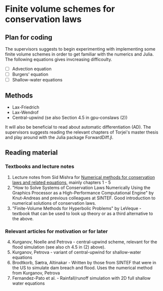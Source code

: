 # Finite volume schemes for conservation laws

## Plan for coding

The supervisors suggests to begin experimenting with implementing some finite volume schemes in order to get familiar with the numerics and Julia.
The following equations gives invcreasing difficoulty.

- [ ] Advection equation
- [ ] Burgers' equation
- [ ] Shallow-water equations

## Methods

* Lax-Friedrich
* Lax-Wendrof
* Central-upwind (se also Section 4.5 in gpu-conslaws (2))

It will also be beneficial to read about automatic differentiation (AD). The supervisors suggests reading the relevant chapters of Torjei's master thesis and play around with the Julia package ForwardDiff.jl.

## Reading material

### Textbooks and lecture notes

1. Lecture notes from Sid Mishra for [Numerical methods for conservation laws
and related equations](https://www.uio.no/studier/emner/matnat/math/MAT-IN9240/h17/pensumliste/numcl_notes.pdf), mainly chapters 1 - 5
2. "How to Solve Systems of Conservation Laws Numerically Using the Graphics Processor as a High-Performance Computational Engine" by Knut-Andreas and previous colleagues at SINTEF. Good introduction to numerical solutions of conservation laws.
3. "Finite-Volume Methods for Hyperbolic Problems" by LeVeque - textbook that can be used to look up theory or as a third alternative to the above.


### Relevant articles for motivation or for later

4. Kurganov, Noelle and Petrova - central-upwind scheme, relevant for the flood simulation (see also ch 4.5 in (2) above).
5. Kurganov, Petrova - variant of central-upwind for shallow-water equations
6. Brodtkorb, Sætra, Altinakar - Written by those from SINTEF that were in the US to simulate dam breach and flood. Uses the numerical method from Kurganov, Petrova
7. Fernandez-Pato et al. - Rainfall/runoff simulation with 2D full shallow water equations

